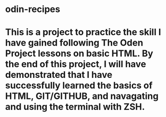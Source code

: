 # odin-recipes

# This is a project to practice the skill I have gained following The Oden Project lessons on basic HTML. By the end of this project, I will have demonstrated that I have successfully learned the basics of HTML, GIT/GITHUB, and navagating and using the terminal with ZSH.